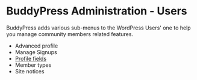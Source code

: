 # BuddyPress Administration - Users

BuddyPress adds various sub-menus to the WordPress Users' one to help you manage community members related features.

- Advanced profile
- Manage Signups
- [Profile fields](./xprofile.md)
- Member types
- Site notices
